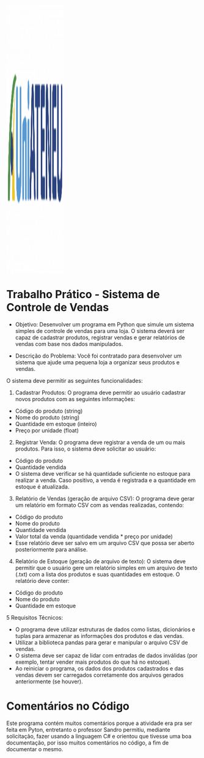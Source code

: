 <img src="/scv/logo2.png" height="700" width="150" align="middle">

# Trabalho Prático - Sistema de Controle de Vendas
- Objetivo:
Desenvolver um programa em Python que simule um sistema simples de controle de vendas para uma loja. O sistema deverá ser capaz de cadastrar produtos, registrar vendas e gerar relatórios de vendas com base nos dados manipulados.

- Descrição do Problema:
Você foi contratado para desenvolver um sistema que ajude uma pequena loja a organizar seus produtos e vendas.

O sistema deve permitir as seguintes funcionalidades:
1. Cadastrar Produtos:
O programa deve permitir ao usuário cadastrar novos produtos com as seguintes informações:
- Código do produto (string)
- Nome do produto (string)
- Quantidade em estoque (inteiro)
- Preço por unidade (float)
2. Registrar Venda:
O programa deve registrar a venda de um ou mais produtos. Para isso, o sistema deve solicitar ao usuário:
- Código do produto
- Quantidade vendida
- O sistema deve verificar se há quantidade suficiente no estoque para realizar a venda. Caso positivo, a venda é registrada e a quantidade em estoque é atualizada.

3. Relatório de Vendas (geração de arquivo CSV):
O programa deve gerar um relatório em formato CSV com as vendas realizadas, contendo:
- Código do produto
- Nome do produto
- Quantidade vendida
- Valor total da venda (quantidade vendida * preço por unidade)
- Esse relatório deve ser salvo em um arquivo CSV que possa ser aberto posteriormente para análise.

4. Relatório de Estoque (geração de arquivo de texto):
O sistema deve permitir que o usuário gere um relatório simples em um arquivo de texto (.txt) com a lista dos produtos e suas quantidades em estoque. O relatório deve conter:
- Código do produto
- Nome do produto
- Quantidade em estoque

5 Requisitos Técnicos:
- O programa deve utilizar estruturas de dados como listas, dicionários e tuplas para armazenar as informações dos produtos e das vendas.
- Utilizar a biblioteca pandas para gerar e manipular o arquivo CSV de vendas.
- O sistema deve ser capaz de lidar com entradas de dados inválidas (por exemplo, tentar vender mais produtos do que há no estoque).
- Ao reiniciar o programa, os dados dos produtos cadastrados e das vendas devem ser carregados corretamente dos arquivos gerados anteriormente (se houver).

# Comentários no Código
Este programa contém muitos comentários porque a atividade era pra ser feita em Pyton, entretanto o professor Sandro permitiu, mediante solicitação, fazer usando a linguagem C# e orientou que tivesse uma boa documentação, por isso muitos comentários no código, a fim de documentar o mesmo.